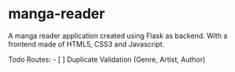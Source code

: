 # manga-reader
A manga reader application created using Flask as backend. With a frontend made of HTML5, CSS3 and Javascript.


Todo
    Routes:
        - [ ] Duplicate Validation (Genre, Artist, Author)
